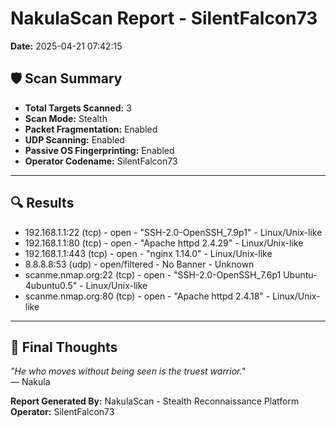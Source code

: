 # NakulaScan Report - SilentFalcon73
**Date:** 2025-04-21 07:42:15

## 🛡️ Scan Summary
- **Total Targets Scanned:** 3
- **Scan Mode:** Stealth
- **Packet Fragmentation:** Enabled
- **UDP Scanning:** Enabled
- **Passive OS Fingerprinting:** Enabled
- **Operator Codename:** SilentFalcon73

---

## 🔍 Results

- 192.168.1.1:22 (tcp) - open - "SSH-2.0-OpenSSH_7.9p1" - Linux/Unix-like
- 192.168.1.1:80 (tcp) - open - "Apache httpd 2.4.29" - Linux/Unix-like
- 192.168.1.1:443 (tcp) - open - "nginx 1.14.0" - Linux/Unix-like
- 8.8.8.8:53 (udp) - open/filtered - No Banner - Unknown
- scanme.nmap.org:22 (tcp) - open - "SSH-2.0-OpenSSH_7.6p1 Ubuntu-4ubuntu0.5" - Linux/Unix-like
- scanme.nmap.org:80 (tcp) - open - "Apache httpd 2.4.18" - Linux/Unix-like

---

## 📜 Final Thoughts
_"He who moves without being seen is the truest warrior."_  
— Nakula

**Report Generated By:** NakulaScan - Stealth Reconnaissance Platform  
**Operator:** SilentFalcon73
